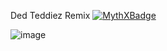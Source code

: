 Ded Teddiez Remix 
[![MythXBadge](https://badgen.net/https/api.mythx.io/v1/projects/d09d9b16-bc4b-4c91-9e98-f3ac9f4c2182/badge/data?cache=300&icon=https://raw.githubusercontent.com/ConsenSys/mythx-github-badge/main/logo_white.svg)](https://docs.mythx.io/dashboard/github-badges)


![image](https://user-images.githubusercontent.com/86588710/176052301-7ec72971-f2c2-4b88-a5ed-acb2ecae2e15.png)
